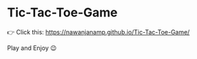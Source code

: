 # Tic-Tac-Toe-Game

:point_right: Click this: https://nawanjanamp.github.io/Tic-Tac-Toe-Game/

Play and Enjoy :wink:

